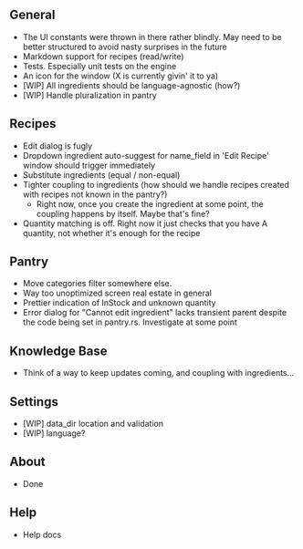 ## General
- The UI constants were thrown in there rather blindly. May need to be better structured to avoid nasty surprises in the future
- Markdown support for recipes (read/write)
- Tests. Especially unit tests on the engine
- An icon for the window (X is currently givin' it to ya)
- [WIP] All ingredients should be language-agnostic (how?)
- [WIP] Handle pluralization in pantry

## Recipes
- Edit dialog is fugly
- Dropdown ingredient auto-suggest for name_field in 'Edit Recipe' window should trigger immediately
- Substitute ingredients (equal / non-equal)
- Tighter coupling to ingredients (how should we handle recipes created with recipes not known in the pantry?)
  - Right now, once you create the ingredient at some point, the coupling happens by itself. Maybe that's fine?
- Quantity matching is off. Right now it just checks that you have A quantity, not whether it's enough for the recipe

## Pantry
- Move categories filter somewhere else. 
- Way too unoptimized screen real estate in general
- Prettier indication of InStock and unknown quantity
- Error dialog for "Cannot edit ingredient" lacks transient parent despite the code being set in pantry.rs. Investigate at some point

## Knowledge Base
- Think of a way to keep updates coming, and coupling with ingredients...

## Settings
- [WIP] data_dir location and validation
- [WIP] language?

## About
- Done

## Help
- Help docs
